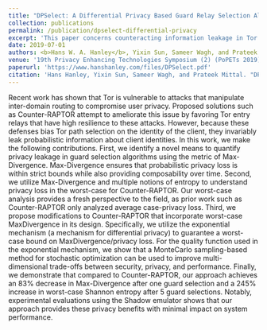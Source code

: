 ```yaml
---
title: "DPSelect: A Differential Privacy Based Guard Relay Selection Algorithm for Tor"
collection: publications
permalink: /publication/dpselect-differential-privacy
excerpt: 'This paper concerns counteracting information leakage in Tor relay selection algorithms.'
date: 2019-07-01
authors: <b>Hans W. A. Hanley</b>, Yixin Sun, Sameer Wagh, and Prateek Mittal
venue: '19th Privacy Enhancing Technologies Symposium (2) (PoPETs 2019)'
paperurl: 'https://www.hanshanley.com/files/DPSelect.pdf'
citation: 'Hans Hanley, Yixin Sun, Sameer Wagh, and Prateek Mittal. "DPSelect: A differential privacy based guard relay selection algorithm for Tor." Proceedings on Privacy Enhancing Technologies 2019, no. 2 (2019)'
---
```


Recent work has shown that Tor is vulnerable to attacks that manipulate inter-domain routing to compromise user privacy. Proposed solutions such
as Counter-RAPTOR attempt to ameliorate this issue by favoring Tor entry relays that have high resilience to these attacks. However, because these defenses bias Tor path selection on the identity of the client, they invariably leak probabilistic information about client identities. In this work, we make the following contributions. First, we identify a novel means to quantify privacy leakage in guard selection algorithms using the metric of Max-Divergence. Max-Divergence ensures that probabilistic privacy loss is within strict bounds while also providing composability over time. Second, we utilize Max-Divergence and multiple notions of entropy to understand privacy loss in the worst-case for Counter-RAPTOR. Our worst-case analysis provides a fresh perspective to the field, as prior work such as Counter-RAPTOR only analyzed average case-privacy loss. Third, we propose modifications to Counter-RAPTOR that incorporate worst-case MaxDivergence in its design. Specifically, we utilize the exponential mechanism (a mechanism for differential privacy) to guarantee a worst-case bound on MaxDivergence/privacy loss. For the quality function used in the exponential mechanism, we show that a MonteCarlo sampling-based method for stochastic optimization can be used to improve multi-dimensional trade-offs between security, privacy, and performance. Finally, we demonstrate that compared to Counter-RAPTOR, our approach achieves an 83% decrease in Max-Divergence after one guard selection and a 245% increase in worst-case Shannon entropy after 5 guard selections. Notably, experimental evaluations using the Shadow emulator shows that our approach provides these privacy benefits with minimal impact on system performance.

